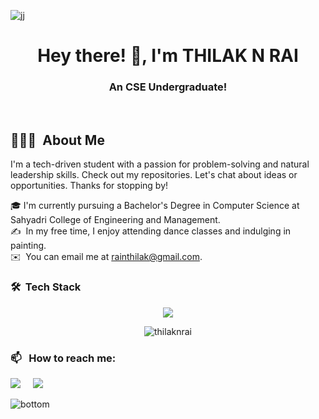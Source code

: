 ![jj](https://github.com/thilaknrai/thilaknrai/assets/130270049/838c40c2-9924-4c0c-aea0-5cd5f4e46731)

<h1 align="center">Hey there! 👋, I'm THILAK N RAI</h1>
<h3 align="center">An CSE Undergraduate!</h3>

<br />

<h2>👨🏻‍💻 &nbsp;About Me </h2>
I'm a tech-driven student with a passion for problem-solving and natural leadership skills. Check out my repositories. Let's chat about ideas or opportunities. Thanks for stopping by!

🎓&nbsp;I'm currently pursuing a Bachelor's Degree in Computer Science at Sahyadri College of Engineering and Management.\
✍️ &nbsp;In my free time, I enjoy attending dance classes and indulging in painting.\
✉️ &nbsp;You can email me at rainthilak@gmail.com.
### 🛠 &nbsp;Tech Stack
<p align="center">
  <a href="https://skillicons.dev/icons?i=html,css,c,mysql,eclipse,firebase,vscode,java,vscode">
    <img src="https://skillicons.dev/icons?i=html,css,c,mysql,eclipse,firebase,java,vscode" margin-right="20px">
  </a>
</p>

<p align="center"><img src="https://github-readme-stats.vercel.app/api/top-langs?username=thilaknrai&show_icons=true&locale=en&layout=compact" alt="thilaknrai" /></p>


### 📫 &nbsp; How to reach me:
<p>
  <a href="https://www.linkedin.com/in/thilak-rai/"><img src="https://img.shields.io/badge/linkedin-%230077B5.svg?&style=for-the-badge&logo=linkedin&logoColor=white" /></a>&nbsp;&nbsp;&nbsp;&nbsp;
  <a href="mailto:rainthilak@gmail.com"><img src="https://img.shields.io/badge/gmail-%23D14836.svg?&style=for-the-badge&logo=gmail&logoColor=white" /></a>&nbsp;&nbsp;&nbsp;&nbsp;
</p>

![bottom](https://github.com/thilaknrai/thilaknrai/assets/130270049/21d64f35-c7aa-42ef-a5c1-2ec4e496e962)

